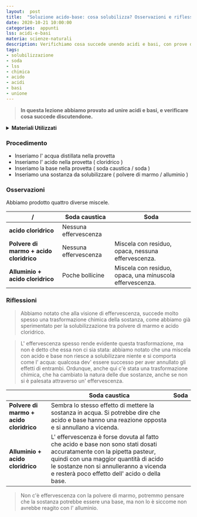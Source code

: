```yaml
---
layout:  post
title:  "Soluzione acido-base: cosa solubilizza? Osservazioni e riflessioni sull' unione tra acidi e basi"
date: 2020-10-21 10:00:00
categories:  appunti
lss: acidi-e-basi
materia: scienze-naturali
description: Verifichiamo cosa succede unendo acidi e basi, con prove di solubilizzazione di sostanze nella soluzione contenente acido cloridrico e soda, per vedere se il risultato dell' unione è un acido o una base.
tags:
- solubilizzazione
- soda
- lss
- chimica
- acido
- acidi
- basi
- unione
---
```


> **In questa lezione abbiamo provato ad unire acidi e basi, e verificare cosa succede discutendone.**

<details>
  <summary><b>Materiali Utilizzati</b></summary>
  
  • 4 provette<br>
  • Acqua distillata<br>
  • Polvere di marmo<br>
  • Soda caustica<br>
  • Soda<br>
  • Acido cloridrico<br>
  • Alluminio<br>
  • Spatola ( per inserire la polvere di marmo nelle provette )<br>
</details>

### Procedimento

- Inseriamo l' acqua distillata nella provetta
- Inseriamo l' acido nella provetta ( cloridrico ) 
- Inseriamo la base nella provetta ( soda caustica / soda )
- Inseriamo una sostanza da solubilizzare ( polvere di marmo / alluminio )

### Osservazioni 

Abbiamo prodotto quattro diverse miscele.

|/|Soda caustica|Soda|
|---|---|---|
**acido cloridrico**|Nessuna effervescenza||
**Polvere di marmo + acido cloridrico**|Nessuna effervescenza|Miscela con residuo, opaca, nessuna effervescenza.|
**Alluminio + acido cloridrico**|Poche bollicine|Miscela con residuo, opaca, una minuscola effervescenza.|

### Riflessioni



> Abbiamo notato che alla visione di effervescenza, succede molto spesso una trasformazione chimica della sostanza, come abbiamo già sperimentato per la solubilizzazione tra polvere di marmo e acido cloridrico. 

> L' effervescenza spesso rende evidente questa trasformazione, ma non è detto che essa non ci sia stata: abbiamo notato che una miscela con acido e base non riesce a solubilizzare niente e si comporta come l' acqua: qualcosa dev' essere successo per aver annullato gli effetti di entrambi. Ordunque, anche qui c'è stata una trasformazione chimica, che ha cambiato la natura delle due sostanze, anche se non si è palesata attraverso un' effervescenza. 

| |Soda caustica|Soda|
|---|---|---|
**Polvere di marmo + acido cloridrico**|Sembra lo stesso effetto di mettere la sostanza in acqua. Si potrebbe dire che acido e base hanno una reazione opposta e si annullano a vicenda.||
**Alluminio + acido cloridrico**|L' effervescenza è forse dovuta al fatto che acido e base non sono stati dosati accuratamente con la pipetta pasteur, quindi con una maggior quantità di acido le sostanze non si annulleranno a vicenda e resterà poco effetto dell' acido o della base. ||

> Non c'è effervescenza con la polvere di marmo, potremmo pensare che la sostanza
 potrebbe essere una base, ma non lo è siccome non avrebbe reagito con l' alluminio.
